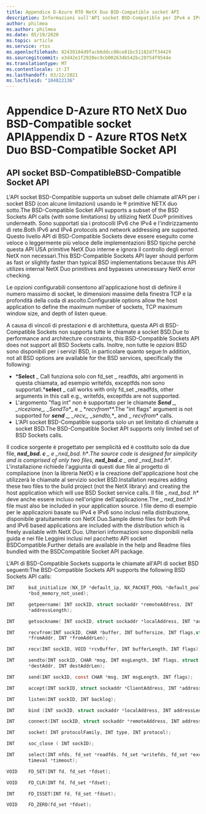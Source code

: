 ```yaml
---
title: Appendice D-Azure RTO NetX Duo BSD-Compatible socket API
description: Informazioni sull'API socket BSD-Compatible per IPv4 e IPv6.
author: philmea
ms.author: philmea
ms.date: 05/19/2020
ms.topic: article
ms.service: rtos
ms.openlocfilehash: 82439184d9facb6ddcc08ce81bc51182d7f34429
ms.sourcegitcommit: e3d42e1f2920ec9cb002634b542bc20754f9544e
ms.translationtype: MT
ms.contentlocale: it-IT
ms.lasthandoff: 03/22/2021
ms.locfileid: "104822136"
---
```

# <a name="appendix-d---azure-rtos-netx-duo-bsd-compatible-socket-api"></a><span data-ttu-id="64d82-103">Appendice D-Azure RTO NetX Duo BSD-Compatible socket API</span><span class="sxs-lookup"><span data-stu-id="64d82-103">Appendix D - Azure RTOS NetX Duo BSD-Compatible Socket API</span></span>

## <a name="bsd-compatible-socket-api"></a><span data-ttu-id="64d82-104">API socket BSD-Compatible</span><span class="sxs-lookup"><span data-stu-id="64d82-104">BSD-Compatible Socket API</span></span> 
<span data-ttu-id="64d82-105">L'API socket BSD-Compatible supporta un subset delle chiamate all'API per i socket BSD (con alcune limitazioni) usando le &reg; primitive NETX duo sotto.</span><span class="sxs-lookup"><span data-stu-id="64d82-105">The BSD-Compatible Socket API supports a subset of the BSD Sockets API calls (with some limitations) by utilizing NetX Duo&reg; primitives underneath.</span></span> <span data-ttu-id="64d82-106">Sono supportati sia i protocolli IPv6 che IPv4 e l'indirizzamento di rete.</span><span class="sxs-lookup"><span data-stu-id="64d82-106">Both IPv6 and IPv4 protocols and network addressing are supported.</span></span> <span data-ttu-id="64d82-107">Questo livello API di BSD-Compatible Sockets deve essere eseguito come veloce o leggermente più veloce delle implementazioni BSD tipiche perché questa API USA primitive NetX Duo interne e ignora il controllo degli errori NetX non necessari.</span><span class="sxs-lookup"><span data-stu-id="64d82-107">This BSD-Compatible Sockets API layer should perform as fast or slightly faster than typical BSD implementations because this API utilizes internal NetX Duo primitives and bypasses unnecessary NetX error checking.</span></span>  

<span data-ttu-id="64d82-108">Le opzioni configurabili consentono all'applicazione host di definire il numero massimo di socket, le dimensioni massime della finestra TCP e la profondità della coda di ascolto.</span><span class="sxs-lookup"><span data-stu-id="64d82-108">Configurable options allow the host application to define the maximum number of sockets, TCP maximum window size, and depth of listen queue.</span></span>

<span data-ttu-id="64d82-109">A causa di vincoli di prestazioni e di architettura, questa API di BSD-Compatible Sockets non supporta tutte le chiamate a socket BSD.</span><span class="sxs-lookup"><span data-stu-id="64d82-109">Due to performance and architecture constraints, this BSD-Compatible Sockets API does not support all BSD Sockets calls.</span></span> <span data-ttu-id="64d82-110">Inoltre, non tutte le opzioni BSD sono disponibili per i servizi BSD, in particolare quanto segue:</span><span class="sxs-lookup"><span data-stu-id="64d82-110">In addition, not all BSD options are available for the BSD services, specifically the following:</span></span>

  - <span data-ttu-id="64d82-111">\***Select** _ Call funziona solo con fd_set \_ readfds, altri argomenti in questa chiamata, ad esempio writefds, exceptfds non sono supportati.</span><span class="sxs-lookup"><span data-stu-id="64d82-111">\***select** _ call works with only fd_set \_readfds, other arguments in this call e.g., writefds, exceptfds are not supported.</span></span>
  - <span data-ttu-id="64d82-112">L'argomento "flag int" non è supportato per le chiamate ***Send** _, _*_ricezione_*_, _*_SendTo_\*_ e _ \*_recvfrom_\*\*.</span><span class="sxs-lookup"><span data-stu-id="64d82-112">The "int flags" argument is not supported for ***send** _, _*_recv_*_, _*_sendto,_*_ and _ *_recvfrom_** calls.</span></span> 
  - <span data-ttu-id="64d82-113">L'API socket BSD-Compatible supporta solo un set limitato di chiamate a socket BSD.</span><span class="sxs-lookup"><span data-stu-id="64d82-113">The BSD-Compatible Socket API supports only limited set of BSD Sockets calls.</span></span>

<span data-ttu-id="64d82-114">Il codice sorgente è progettato per semplicità ed è costituito solo da due file, ***nxd_bsd. c** _ e _*_nxd_bsd. h_\*_.</span><span class="sxs-lookup"><span data-stu-id="64d82-114">The source code is designed for simplicity and is comprised of only two files, ***nxd_bsd.c** _ and _*_nxd_bsd.h_\*_.</span></span> <span data-ttu-id="64d82-115">L'installazione richiede l'aggiunta di questi due file al progetto di compilazione (non la libreria NetX) e la creazione dell'applicazione host che utilizzerà le chiamate al servizio socket BSD.</span><span class="sxs-lookup"><span data-stu-id="64d82-115">Installation requires adding these two files to the build project (not the NetX library) and creating the host application which will use BSD Socket service calls.</span></span> <span data-ttu-id="64d82-116">Il file _ *_nxd_bsd. h_*\* deve anche essere incluso nell'origine dell'applicazione.</span><span class="sxs-lookup"><span data-stu-id="64d82-116">The _ *_nxd_bsd.h_*\* file must also be included in your application source.</span></span> <span data-ttu-id="64d82-117">I file demo di esempio per le applicazioni basate su IPv4 e IPv6 sono inclusi nella distribuzione, disponibile gratuitamente con NetX Duo.</span><span class="sxs-lookup"><span data-stu-id="64d82-117">Sample demo files for both IPv4 and IPv6  based applications are included with the distribution which is freely available with NetX Duo.</span></span> <span data-ttu-id="64d82-118">Ulteriori informazioni sono disponibili nella guida e nei file Leggimi inclusi nel pacchetto API socket BSDCompatible.</span><span class="sxs-lookup"><span data-stu-id="64d82-118">Further details are available in the help and Readme files bundled with the BSDCompatible Socket API package.</span></span>

<span data-ttu-id="64d82-119">L'API di BSD-Compatible Sockets supporta le chiamate all'API di socket BSD seguenti:</span><span class="sxs-lookup"><span data-stu-id="64d82-119">The BSD-Compatible Sockets API supports the following BSD Sockets API calls:</span></span>

```c
INT     bsd_initialize (NX_IP *default_ip, NX_PACKET_POOL *default_pool, CHAR
        *bsd_memory_not_used);
```
```c
INT     getpeername( INT sockID, struct sockaddr *remoteAddress, INT
        *addressLength);
```
```c
INT     getsockname( INT sockID, struct sockaddr *localAddress, INT *addressLength);
```
```c
INT     recvfrom(INT sockID, CHAR *buffer, INT buffersize, INT flags,struct sockaddr
        *fromAddr, INT *fromAddrLen);
```
```c        
INT     recv(INT sockID, VOID *rcvBuffer, INT bufferLength, INT flags);
```
```c
INT     sendto(INT sockID, CHAR *msg, INT msgLength, INT flags, struct sockaddr
        *destAddr, INT destAddrLen);
```
```c        
INT     send(INT sockID, const CHAR *msg, INT msgLength, INT flags);
```
```c
INT     accept(INT sockID, struct sockaddr *ClientAddress, INT *addressLength);
```
```c
INT     listen(INT sockID, INT backlog);
```
```c
INT     bind (INT sockID, struct sockaddr *localAddress, INT addressLength);
```
```c
INT     connect(INT sockID, struct sockaddr *remoteAddress, INT addressLength);
```
```c
INT     socket( INT protocolFamily, INT type, INT protocol);
```
```c
INT     soc_close ( INT sockID);
```
```c
INT     select(INT nfds, fd_set *readfds, fd_set *writefds, fd_set *exceptfds, struct
        timeval *timeout);
```
```c
VOID    FD_SET(INT fd, fd_set *fdset);
```
```c
VOID    FD_CLR(INT fd, fd_set *fdset);
```
```c
INT     FD_ISSET(INT fd, fd_set *fdset);
```
```c
VOID    FD_ZERO(fd_set *fdset);
```